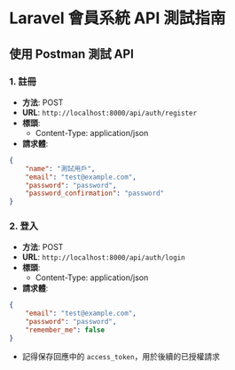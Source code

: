 # Laravel 會員系統 API 測試指南

## 使用 Postman 測試 API

### 1. 註冊
- **方法**: POST
- **URL**: `http://localhost:8000/api/auth/register`
- **標頭**: 
  - Content-Type: application/json
- **請求體**:
```json
{
    "name": "測試用戶",
    "email": "test@example.com",
    "password": "password",
    "password_confirmation": "password"
}
```

### 2. 登入
- **方法**: POST
- **URL**: `http://localhost:8000/api/auth/login`
- **標頭**: 
  - Content-Type: application/json
- **請求體**:
```json
{
    "email": "test@example.com",
    "password": "password",
    "remember_me": false
}
```
- 記得保存回應中的 `access_token`，用於後續的已授權請求

### 